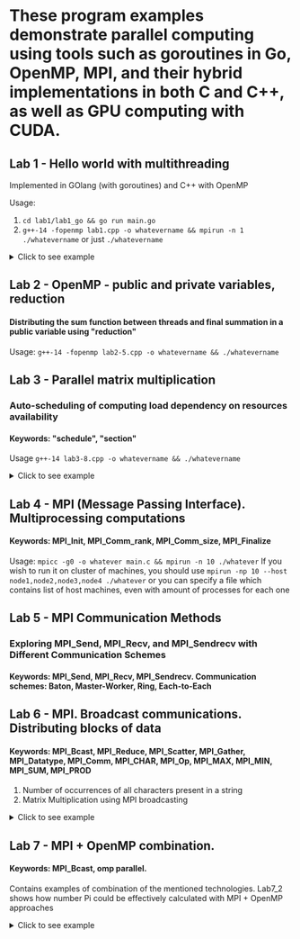 # These program examples demonstrate parallel computing using tools such as goroutines in Go, OpenMP, MPI, and their hybrid implementations in both C and C++, as well as GPU computing with CUDA.
## Lab 1 - Hello world with multithreading
Implemented in GOlang (with goroutines) and C++ with OpenMP

Usage:
1. `cd lab1/lab1_go && go run main.go`
2. `g++-14 -fopenmp lab1.cpp -o whatevername && mpirun -n 1 ./whatevername` or just `./whatevername`
<details>
  <summary>Click to see example</summary>
  <img src="lab1/lab1_go/helloworld_goroutines.png" alt="Demonstration of go hello-world" />
</details>

## Lab 2 - OpenMP - public and private variables, reduction
#### Distributing the sum function between threads and final summation in a public variable using "reduction"
Usage: `g++-14 -fopenmp lab2-5.cpp -o whatevername && ./whatevername`

## Lab 3 - Parallel matrix multiplication
### Auto-scheduling of computing load dependency on resources availability
#### __Keywords__: "schedule", "section"
Usage `g++-14 lab3-8.cpp -o whatevername && ./whatevername`
<details>
  <summary>Click to see example</summary>
  <img src="lab3/task8/result.png" alt="Demonstration of matrix multiplication" />
  <img src="lab3/task8/check.png" alt="Check" />
</details>

## Lab 4 - MPI (Message Passing Interface). Multiprocessing computations
#### __Keywords__: MPI_Init, MPI_Comm_rank, MPI_Comm_size, MPI_Finalize
Usage: `mpicc -g0 -o whatever main.c && mpirun -n 10 ./whatever`
If you wish to run it on cluster of machines, you should use `mpirun -np 10 --host node1,node2,node3,node4 ./whatever` or you can specify a file which contains list of host machines, even with amount of processes for each one

## Lab 5 - MPI Communication Methods
### Exploring MPI_Send, MPI_Recv, and MPI_Sendrecv with Different Communication Schemes
#### __Keywords__: MPI_Send, MPI_Recv, MPI_Sendrecv. Communication schemes: Baton, Master-Worker, Ring, Each-to-Each

## Lab 6 - MPI. Broadcast communications. Distributing blocks of data
#### __Keywords__: MPI_Bcast, MPI_Reduce, MPI_Scatter, MPI_Gather, MPI_Datatype, MPI_Comm, MPI_CHAR, MPI_Op, MPI_MAX, MPI_MIN, MPI_SUM, MPI_PROD
1. Number of occurrences of all characters present in a string
2. Matrix Multiplication using MPI broadcasting
<details>
  <summary>Click to see example</summary>
  <img src="lab6/task19/result.png" alt="Demonstration of MPI matrix multiplication" />
</details>

## Lab 7 - MPI + OpenMP combination.
#### __Keywords__: MPI_Bcast, omp parallel.
Contains examples of combination of the mentioned technologies. Lab7_2 shows how number Pi could be effectively calculated with MPI + OpenMP approaches
<details>
  <summary>Click to see example</summary>
  <img src="lab7/lab7_2/pi_calculation.png" alt="Demonstration of MPI+OpenMP calculation of PI number" />
</details>
